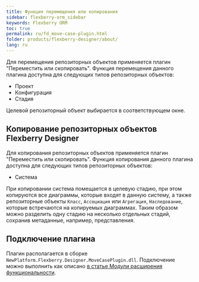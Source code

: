 ```yaml
---
title: Функция перемещения или копирования
sidebar: flexberry-orm_sidebar
keywords: Flexberry ORM
toc: true
permalink: ru/fd_move-case-plugin.html
folder: products/flexberry-designer/about/
lang: ru
---
```


Для перемещения репозиторных объектов применяется плагин "Переместить или скопировать". Функция перемещения данного плагина доступна для следующих типов репозиторных объектов:

* Проект
* Конфигурация
* Стадия

Целевой репозиторный объект выбирается в соответствующем окне.

## Копирование репозиторных объектов Flexberry Designer

Для копирования репозиторных объектов применяется плагин "Переместить или скопировать". Функция копирования данного плагина доступна для следующих типов репозиторных объектов:

* Система

При копировании система помещается в целевую стадию, при этом копируются все диаграммы, которые входят в данную систему, а также репозиторные объекты `Класс`, `Ассоциация` или `Агрегация`, `Наследование`, которые встречаются на копируемых диаграммах. Таким образом можно разделить одну стадию на несколько отдельных стадий, сохранив метаданные, например, представления.

## Подключение плагина

Плагин располагается в сборке `NewPlatform.Flexberry.Designer.MoveCasePlugin.dll`. Подключение можно выполнить 
как описано [в статье Модули расширения функциональности](fd_flexberry-plugins.html).
